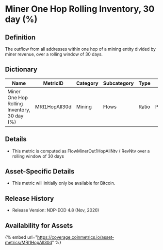 # Miner One Hop Rolling Inventory, 30 day (%)

## Definition

The outflow from all addresses within one hop of a mining entity divided by miner revenue, over a rolling window of 30 days.

## Dictionary

| Name                                        | MetricID      | Category | Subcategory | Type  | Unit       | Interval |
| ------------------------------------------- | ------------- | -------- | ----------- | ----- | ---------- | -------- |
| Miner One Hop Rolling Inventory, 30 day (%) | MRI1HopAll30d | Mining   | Flows       | Ratio | Percentage | 30 days  |

## Details

* This metric is computed as FlowMinerOut1HopAllNtv / RevNtv over a rolling window of 30 days

## Asset-Specific Details

* This metric will initially only be available for Bitcoin.

## Release History

* Release Version: NDP-EOD 4.8 (Nov, 2020)

## Availability for Assets

{% embed url="https://coverage.coinmetrics.io/asset-metrics/MRI1HopAll30d" %}
